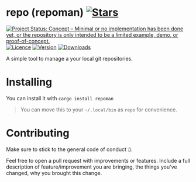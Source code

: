 # repo (repoman) [![Stars](https://img.shields.io/github/stars/hegde-atri/repo?style=social)](https://github.com/hegde-atri/repo)

[![Project Status: Concept – Minimal or no implementation has been done yet, or the repository is only intended to be a limited example, demo, or proof-of-concept.](https://www.repostatus.org/badges/latest/concept.svg)](https://www.repostatus.org/#concept)
[![Licence](https://img.shields.io/github/license/hegde-atri/repoman?color=red)](https://github.com/hegde-atri/repoman/blob/main/LICENCE)
[![Version](https://img.shields.io/crates/v/repoman?color=9cf)](https:://crates.io/crates/repoman/versions)
[![Downloads](https://img.shields.io/crates/d/repoman)](https://crates.io/crates/repoman)

A simple tool to manage a your local git repositories.

# Installing

You can install it with `cargo install repoman`

> You can move this to your `~/.local/bin` as `repo` for convenience.


# Contributing

Make sure to stick to the general code of conduct :).

Feel free to open a pull request with improvements or features. Include a full description of feature/improvement you are bringing, the things you've changed, why you brought this change.

